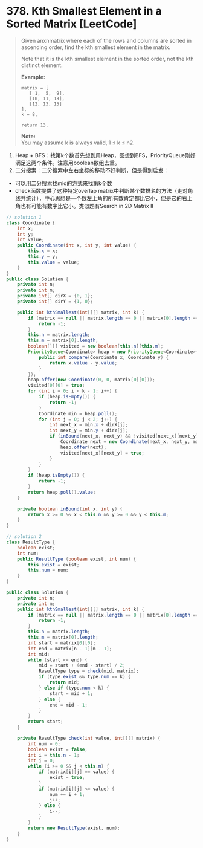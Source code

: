 # 378. Kth Smallest Element in a Sorted Matrix \[LeetCode\]

> Given anxnmatrix where each of the rows and columns are sorted in ascending order, find the kth smallest element in the matrix.
>
> Note that it is the kth smallest element in the sorted order, not the kth distinct element.
>
> **Example:**
>
> ```
> matrix = [
>    [ 1,  5,  9],
>    [10, 11, 13],
>    [12, 13, 15]
> ],
> k = 8,
>
> return 13.
> ```
>
> **Note:**  
> You may assume k is always valid, 1 ≤ k ≤ n2.

1. Heap + BFS：找第k个数首先想到用Heap，图想到BFS，PriorityQueue刚好满足这两个条件。注意用boolean数组去重。
2. 二分搜索：二分搜索中左右坐标的移动不好判断，但是得到启发：

* 可以用二分搜索找mid的方式来找第k个数
* check函数提供了这种特定overlap matrix中判断某个数排名的方法（走对角线并统计），中心思想是一个数左上角的所有数肯定都比它小，但是它的右上角也有可能有数字比它小。类似题有Search in 2D Matrix II

```java
// solution 1
class Coordinate {
    int x;
    int y;
    int value;
    public Coordinate(int x, int y, int value) {
        this.x = x;
        this.y = y;
        this.value = value;
    }
}
public class Solution {
    private int n;
    private int m;
    private int[] dirX = {0, 1};
    private int[] dirY = {1, 0};

    public int kthSmallest(int[][] matrix, int k) {
        if (matrix == null || matrix.length == 0 || matrix[0].length == 0) {
            return -1;
        }
        this.n = matrix.length;
        this.m = matrix[0].length;
        boolean[][] visited = new boolean[this.n][this.m];
        PriorityQueue<Coordinate> heap = new PriorityQueue<Coordinate>(k + 1, new Comparator<Coordinate>(){
            public int compare(Coordinate x, Coordinate y) {
                return x.value - y.value;
            }
        });
        heap.offer(new Coordinate(0, 0, matrix[0][0]));
        visited[0][0] = true;
        for (int i = 0; i < k - 1; i++) {
            if (heap.isEmpty()) {
                return -1;
            }
            Coordinate min = heap.poll();
            for (int j = 0; j < 2; j++) {
                int next_x = min.x + dirX[j];
                int next_y = min.y + dirY[j];
                if (inBound(next_x, next_y) && !visited[next_x][next_y]) {
                    Coordinate next = new Coordinate(next_x, next_y, matrix[next_x][next_y]);
                    heap.offer(next);
                    visited[next_x][next_y] = true;
                }
            }
        }
        if (heap.isEmpty()) {
            return -1;
        }
        return heap.poll().value;
    }

    private boolean inBound(int x, int y) {
        return x >= 0 && x < this.n && y >= 0 && y < this.m;
    }
}

// solution 2
class ResultType {
    boolean exist;
    int num;
    public ResultType (boolean exist, int num) {
        this.exist = exist;
        this.num = num;
    }
}

public class Solution {
    private int n;
    private int m;
    public int kthSmallest(int[][] matrix, int k) {
        if (matrix == null || matrix.length == 0 || matrix[0].length == 0) {
            return -1;
        }
        this.n = matrix.length;
        this.m = matrix[0].length;
        int start = matrix[0][0];
        int end = matrix[n - 1][m - 1];
        int mid;
        while (start <= end) {
            mid = start + (end - start) / 2;
            ResultType type = check(mid, matrix);
            if (type.exist && type.num == k) {
                return mid;
            } else if (type.num < k) {
                start = mid + 1;
            } else {
                end = mid - 1;
            }
        }
        return start;
    }

    private ResultType check(int value, int[][] matrix) {
        int num = 0;
        boolean exist = false;
        int i = this.n - 1;
        int j = 0;
        while (i >= 0 && j < this.m) {
            if (matrix[i][j] == value) {
                exist = true;
            }
            if (matrix[i][j] <= value) {
                num += i + 1;
                j++;
            } else {
                i--;
            }
        }
        return new ResultType(exist, num);
    }
}
```



